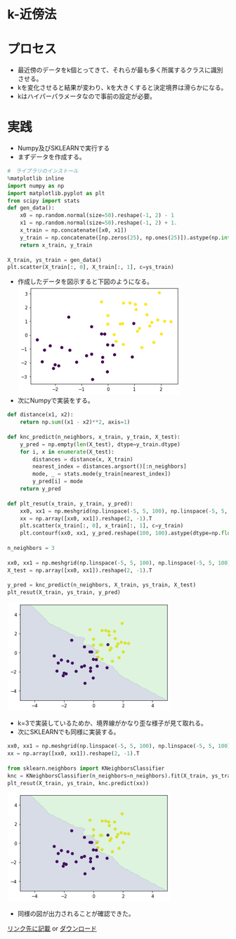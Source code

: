 <script type="text/x-mathjax-config">MathJax.Hub.Config({tex2jax:{inlineMath:[['\$','\$'],['\\(','\\)']],processEscapes:true},CommonHTML: {matchFontHeight:false}});</script>
<script type="text/javascript" async src="https://cdnjs.cloudflare.com/ajax/libs/mathjax/2.7.1/MathJax.js?config=TeX-MML-AM_CHTML"></script>


k-近傍法
============
# プロセス
- 最近傍のデータをk個とってきて、それらが最も多く所属するクラスに識別させる。
- kを変化させると結果が変わり、kを大きくすると決定境界は滑らかになる。
- kはハイパーパラメータなので事前の設定が必要。

# 実践
- Numpy及びSKLEARNで実行する
- まずデータを作成する。
```python
#　ライブラリのインストール
%matplotlib inline
import numpy as np
import matplotlib.pyplot as plt
from scipy import stats
def gen_data():
    x0 = np.random.normal(size=50).reshape(-1, 2) - 1
    x1 = np.random.normal(size=50).reshape(-1, 2) + 1.
    x_train = np.concatenate([x0, x1])
    y_train = np.concatenate([np.zeros(25), np.ones(25)]).astype(np.int)
    return x_train, y_train

X_train, ys_train = gen_data()
plt.scatter(X_train[:, 0], X_train[:, 1], c=ys_train)
```
- 作成したデータを図示すると下図のようになる。
![png](imgs/output9.png)
- 次にNumpyで実装をする。

```python
def distance(x1, x2):
    return np.sum((x1 - x2)**2, axis=1)

def knc_predict(n_neighbors, x_train, y_train, X_test):
    y_pred = np.empty(len(X_test), dtype=y_train.dtype)
    for i, x in enumerate(X_test):
        distances = distance(x, X_train)
        nearest_index = distances.argsort()[:n_neighbors]
        mode, _ = stats.mode(y_train[nearest_index])
        y_pred[i] = mode
    return y_pred

def plt_resut(x_train, y_train, y_pred):
    xx0, xx1 = np.meshgrid(np.linspace(-5, 5, 100), np.linspace(-5, 5, 100))
    xx = np.array([xx0, xx1]).reshape(2, -1).T
    plt.scatter(x_train[:, 0], x_train[:, 1], c=y_train)
    plt.contourf(xx0, xx1, y_pred.reshape(100, 100).astype(dtype=np.float), alpha=0.2, levels=np.linspace(0, 1, 3))

n_neighbors = 3

xx0, xx1 = np.meshgrid(np.linspace(-5, 5, 100), np.linspace(-5, 5, 100))
X_test = np.array([xx0, xx1]).reshape(2, -1).T

y_pred = knc_predict(n_neighbors, X_train, ys_train, X_test)
plt_resut(X_train, ys_train, y_pred)

```
![png](imgs/output10.png)
- k=3で実装しているためか、境界線がかなり歪な様子が見て取れる。
- 次にSKLEARNでも同様に実装する。


```python
xx0, xx1 = np.meshgrid(np.linspace(-5, 5, 100), np.linspace(-5, 5, 100))
xx = np.array([xx0, xx1]).reshape(2, -1).T

from sklearn.neighbors import KNeighborsClassifier
knc = KNeighborsClassifier(n_neighbors=n_neighbors).fit(X_train, ys_train)
plt_resut(X_train, ys_train, knc.predict(xx))

```
![png](imgs/output11.png)
- 同様の図が出力されることが確認できた。

[リンク先に記載](https://github.com/MatSoich/RabbitChallenge/blob/master/機械学習/codes/6.k-近傍法.ipynb)
or
[ダウンロード](codes/6.k-近傍法.ipynb)